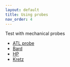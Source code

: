 ```yaml
---
layout: default
title: Using probes
nav_order: 4
---
```


Test with mechanical probes

* [ATL probe](probes/atl3.md)
* [Bard](probes/bard.md)
* [HP](probes/hp.md)
* [Kretz](probes/kretzaw145ba.md)

